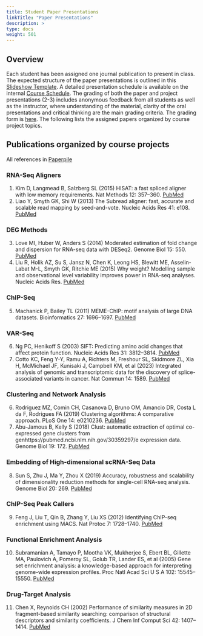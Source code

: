 ```yaml
---
title: Student Paper Presentations
linkTitle: "Paper Presentations"
description: >
type: docs
weight: 501
---
```



## Overview

Each student has been assigned one journal publication to present in class. The
expected structure of the paper presentations is outlined in this [Slideshow Template](https://bit.ly/41PZPey). 
A detailed presentation schedule is available on the internal [Course Schedule](https://elearn.ucr.edu/courses/91826). 
The grading of both the paper and project presentations (2-3) includes
anonymous feedback from all students as well as the instructor, where
understanding of the material, clarity of the oral presentations and critical
thinking are the main grading criteria. The grading form is [here](https://forms.gle/K6P5woA8eQCS4NJQA). 
The following lists the assigned papers organized by course project topics.


## Publications organized by course projects

All references in [Paperpile](https://paperpile.com/shared/FOShC0)

### RNA-Seq Aligners 

1. Kim D, Langmead B, Salzberg SL (2015) HISAT: a fast spliced aligner with low memory requirements. Nat Methods 12: 357–360. [PubMed](https://pubmed.ncbi.nlm.nih.gov/25751142/)
2. Liao Y, Smyth GK, Shi W (2013) The Subread aligner: fast, accurate and scalable read mapping by seed-and-vote. Nucleic Acids Res 41: e108. [PubMed](https://pubmed.ncbi.nlm.nih.gov/23558742/)

### DEG Methods  

3. Love MI, Huber W, Anders S (2014) Moderated estimation of fold change and dispersion for RNA-seq data with DESeq2. Genome Biol 15: 550. [PubMed](https://pubmed.ncbi.nlm.nih.gov/25516281/)
4. Liu R, Holik AZ, Su S, Jansz N, Chen K, Leong HS, Blewitt ME, Asselin-Labat M-L, Smyth GK, Ritchie ME (2015) Why weight? Modelling sample and observational level variability improves power in RNA-seq analyses. Nucleic Acids Res. [PubMed](https://pubmed.ncbi.nlm.nih.gov/25925576/)

### ChIP-Seq  

5. Machanick P, Bailey TL (2011) MEME-ChIP: motif analysis of large DNA datasets. Bioinformatics 27: 1696–1697. [PubMed](https://pubmed.ncbi.nlm.nih.gov/21486936/)

### VAR-Seq

6. Ng PC, Henikoff S (2003) SIFT: Predicting amino acid changes that affect protein function. Nucleic Acids Res 31: 3812–3814. [PubMed](https://pubmed.ncbi.nlm.nih.gov/12824425/)
7. Cotto KC, Feng Y-Y, Ramu A, Richters M, Freshour SL, Skidmore ZL, Xia H, McMichael JF, Kunisaki J, Campbell KM, et al (2023) Integrated analysis of genomic and transcriptomic data for the discovery of splice-associated variants in cancer. Nat Commun 14: 1589. [PubMed](https://pubmed.ncbi.nlm.nih.gov/36949070/)

### Clustering and Network Analysis

6. Rodriguez MZ, Comin CH, Casanova D, Bruno OM, Amancio DR, Costa L da F, Rodrigues FA (2019) Clustering algorithms: A comparative approach. PLoS One 14: e0210236. [PubMed](https://pubmed.ncbi.nlm.nih.gov/30645617/)
7. Abu-Jamous B, Kelly S (2018) Clust: automatic extraction of optimal co-expressed gene clusters from genhttps://pubmed.ncbi.nlm.nih.gov/30359297/e expression data. Genome Biol 19: 172. [PubMed](https://pubmed.ncbi.nlm.nih.gov/30359297/)

### Embedding of High-dimensional scRNA-Seq Data

8. Sun S, Zhu J, Ma Y, Zhou X (2019) Accuracy, robustness and scalability of dimensionality reduction methods for single-cell RNA-seq analysis. Genome Biol 20: 269. [PubMed](https://pubmed.ncbi.nlm.nih.gov/31823809/)

### ChIP-Seq Peak Callers

9. Feng J, Liu T, Qin B, Zhang Y, Liu XS (2012) Identifying ChIP-seq enrichment using MACS. Nat Protoc 7: 1728–1740. [PubMed](https://pubmed.ncbi.nlm.nih.gov/22936215/)

### Functional Enrichment Analysis

10. Subramanian A, Tamayo P, Mootha VK, Mukherjee S, Ebert BL, Gillette MA, Paulovich A, Pomeroy SL, Golub TR, Lander ES, et al (2005) Gene set enrichment analysis: a knowledge-based approach for interpreting genome-wide expression profiles. Proc Natl Acad Sci U S A 102: 15545–15550. [PubMed](https://pubmed.ncbi.nlm.nih.gov/16199517/)

### Drug-Target Analysis

11. Chen X, Reynolds CH (2002) Performance of similarity measures in 2D fragment-based similarity searching: comparison of structural descriptors and similarity coefficients. J Chem Inf Comput Sci 42: 1407–1414. [PubMed](https://pubmed.ncbi.nlm.nih.gov/12444738/)

